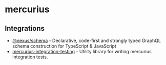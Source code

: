 # mercurius

## Integrations

- [@nexus/schema](/docs/integrations/nexus-schema.md) - Declarative, code-first and strongly typed GraphQL schema construction for TypeScript & JavaScript
- [mercurius-integration-testing](/docs/integrations/mercurius-integration-testing.md) - Utility library for writing mercurius integration tests.
